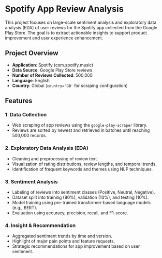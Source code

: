 # Spotify App Review Analysis

This project focuses on large-scale sentiment analysis and exploratory data analysis (EDA) of user reviews for the Spotify app collected from the Google Play Store. The goal is to extract actionable insights to support product improvement and user experience enhancement.

## Project Overview

- **Application**: Spotify (com.spotify.music)
- **Data Source**: Google Play Store reviews
- **Number of Reviews Collected**: 500,000
- **Language**: English
- **Country**: Global (`country='GB'` for scraping configuration)

## Features

### 1. Data Collection
- Web scraping of app reviews using the `google-play-scraper` library.
- Reviews are sorted by newest and retrieved in batches until reaching 500,000 records.

### 2. Exploratory Data Analysis (EDA)
- Cleaning and preprocessing of review text.
- Visualization of rating distributions, review lengths, and temporal trends.
- Identification of frequent keywords and themes using NLP techniques.

### 3. Sentiment Analysis
- Labeling of reviews into sentiment classes (Positive, Neutral, Negative).
- Dataset split into training (80%), validation (10%), and testing (10%).
- Model training using pre-trained transformer-based language models (e.g., BERT).
- Evaluation using accuracy, precision, recall, and F1-score.

### 4. Insight & Recommendation
- Aggregated sentiment trends by time and version.
- Highlight of major pain points and feature requests.
- Strategic recommendations for app improvement based on user sentiment.
